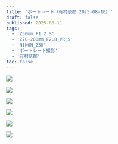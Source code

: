 ```yaml
---
title: 'ポートレート（有村奈都 2025-08-10）'
draft: false
published: 2025-08-11
tags:
  - 'Z50mm_F1.2_S'
  - 'Z70-200mm_F2.8_VR_S'
  - 'NIKON_Z5Ⅱ'
  - 'ポートレート撮影'
  - '有村奈都'
toc: false
---
```

![](_assets/DSC_6237.jpg)

![](_assets/DSC_6074.jpg)

![](_assets/DSC_7356.jpg)

![](_assets/DSC_7504.jpg)

![](_assets/DSC_6989.jpg)

![](_assets/DSC_7084.jpg)